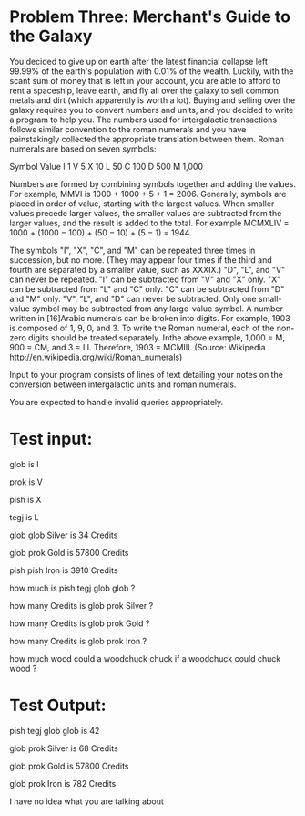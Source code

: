 Problem Three: Merchant's Guide to the Galaxy
=============================================
You decided to give up on earth after the latest financial collapse left 99.99% of the earth's population with 0.01% of
the wealth. Luckily, with the scant sum of money that is left in your account, you are able to afford to rent a spaceship, 
leave earth, and fly all over the galaxy to sell common metals and dirt (which apparently is worth a lot).
Buying and selling over the galaxy requires you to convert numbers and units, and you decided to write a program to help you.
The numbers used for intergalactic transactions follows similar convention to the roman numerals and you have painstakingly 
collected the appropriate translation between them.
Roman numerals are based on seven symbols:
 
Symbol Value
I   1
V   5
X   10
L   50
C   100
D   500
M   1,000
 
Numbers are formed by combining symbols together and adding the values. For example, MMVI is 1000 + 1000 + 5 + 1 = 2006. 
Generally, symbols are placed in order of value, starting with the largest values. When smaller values precede larger 
values, the smaller values are subtracted from the larger values, and the result is added to the total. For example
MCMXLIV = 1000 + (1000 − 100) + (50 − 10) + (5 − 1) = 1944.

The symbols "I", "X", "C", and "M" can be repeated three times in succession, but no more. (They may appear four times
if the third and fourth are separated by a smaller value, such as XXXIX.) "D", "L", and "V" can never be repeated.
"I" can be subtracted from "V" and "X" only. "X" can be subtracted from "L" and "C" only. "C" can be subtracted from "D"
and "M" only. "V", "L", and "D" can never be subtracted.
Only one small-value symbol may be subtracted from any large-value symbol.
A number written in [16]Arabic numerals can be broken into digits. For example, 1903 is composed of 1, 9, 0, and 3.
To write the Roman numeral, each of the non-zero digits should be treated separately. Inthe above example, 1,000 = M,
900 = CM, and 3 = III. Therefore, 1903 = MCMIII.
(Source: Wikipedia http://en.wikipedia.org/wiki/Roman_numerals)

Input to your program consists of lines of text detailing your notes on the conversion between intergalactic units and roman numerals.

You are expected to handle invalid queries appropriately.

Test input:
===========
glob is I

prok is V

pish is X

tegj is L

glob glob Silver is 34 Credits

glob prok Gold is 57800 Credits

pish pish Iron is 3910 Credits

how much is pish tegj glob glob ?

how many Credits is glob prok Silver ?

how many Credits is glob prok Gold ?

how many Credits is glob prok Iron ?

how much wood could a woodchuck chuck if a woodchuck could chuck wood ?

Test Output:
============
pish tegj glob glob is 42

glob prok Silver is 68 Credits

glob prok Gold is 57800 Credits

glob prok Iron is 782 Credits

I have no idea what you are talking about
